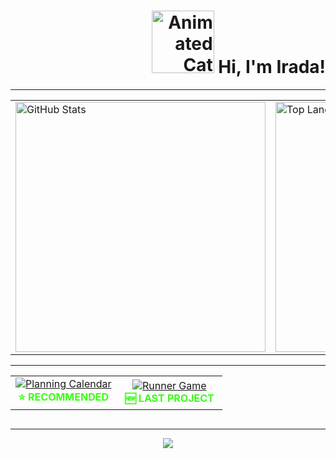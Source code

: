 <h1 align="right">
  <img src="https://media.giphy.com/media/JIX9t2j0ZTN9S/giphy.gif" width="100" alt="Animated Cat" />
  Hi, I'm Irada!
</h1>

<hr />

<table align="center" cellpadding="10">
  <tr>
    <td>
      <img
        src="https://github-readme-stats.vercel.app/api?username=Ira4a&show_icons=true&theme=dark&icon_color=39ff14&text_color=39ff14&title_color=0b3d02"
        width="400"
        alt="GitHub Stats"
      />
    </td>
    <td>
      <img
        src="https://github-readme-stats.vercel.app/api/top-langs/?username=Ira4a&layout=compact&theme=dark&text_color=39ff14&title_color=0b3d02"
        width="400"
        alt="Top Languages"
      />
    </td>
  </tr>
</table>

<hr />

<table align="center" style="margin-bottom: 30px;">
  <tr>
    <td align="center" width="50%">
      <a href="https://github.com/Ira4a/Planning-calendar" target="_blank" rel="noopener noreferrer">
        <img
          src="https://github-readme-stats.vercel.app/api/pin/?username=Ira4a&repo=Planning-calendar&theme=dark&title_color=0b3d02&text_color=39ff14&icon_color=39ff14"
          alt="Planning Calendar"
        />
      </a>
      <br />
      <strong style="color:#39ff14;">⭐ RECOMMENDED</strong>
    </td>
    <td align="center" width="50%">
      <a href="https://github.com/Ira4a/runner-game" target="_blank" rel="noopener noreferrer">
        <img
          src="https://github-readme-stats.vercel.app/api/pin/?username=Ira4a&repo=runner-game&theme=dark&title_color=0b3d02&text_color=39ff14&icon_color=39ff14"
          alt="Runner Game"
        />
      </a>
      <br />
      <strong style="color:#39ff14;">🆕 LAST PROJECT</strong>
    </td>
  </tr>
</table>

<hr />

<p align="center">
  <img src="https://github-readme-activity-graph.vercel.app/graph?username=Ira4a&theme=github&hide_border=true&area=true&color=000000&line=000000&point=000000&bg_color=00000000" />
</p>
